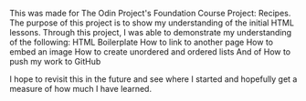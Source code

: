 This was made for The Odin Project's Foundation Course Project: Recipes.
The purpose of this project is to show my understanding of the initial HTML lessons.
Through this project, I was able to demonstrate my understanding of the following:
HTML Boilerplate
How to link to another page
How to embed an image
How to create unordered and ordered lists
And of How to push my work to GitHub

I hope to revisit this in the future and see where I started and hopefully get a measure of how much I have learned.
